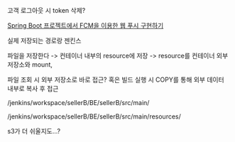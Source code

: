 고객 로그아웃 시 token 삭제?

[Spring Boot 프로젝트에서 FCM을 이용한 웹 푸시 구현하기](https://kerobero.tistory.com/38)

실제 저장되는 경로랑 젠킨스

파일을 저장한다 -> 컨테이너 내부의 resource에 저장 -> resource를 컨테이너 외부 저장소와 mount, 

파일 조회 시 외부 저장소로 바로 접근? 혹은 빌드 실행 시 COPY를 통해 외부 데이터 내부로 복사 후 접근

/jenkins/workspace/sellerB/BE/sellerB/src/main/

/jenkins/workspace/sellerB/BE/sellerB/src/main/resources/

s3가 더 쉬울지도...?




